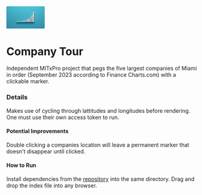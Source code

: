 <img src="CompTour.jpg" width='100'/>

# Company Tour
Independent MITxPro project that pegs the five largest companies of Miami in order (September 2023 according to Finance Charts.com) with a clickable marker.

### Details
Makes use of cycling through lattitudes and longitudes before rendering. One must use their own access token to run.

#### Potential Improvements
Double clicking a companies location will leave a permanent marker that doesn't disappear until clicked.

#### How to Run
Install dependencies from the [repository](https://github.com/TaylorCharlesHall/company-tour) into the same directory. Drag and drop the index file into any browser.

